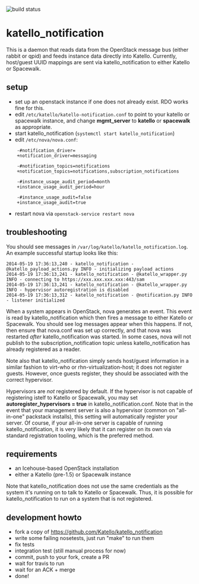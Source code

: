 ![build status](https://api.travis-ci.org/Katello/katello_notification.png?branch=master)

katello_notification
====================

This is a daemon that reads data from the OpenStack message bus (either rabbit
or qpid) and feeds instance data directly into Katello. Currently, host/guest
UUID mappings are sent via katello_notification to either Katello or Spacewalk.

setup
-----

 * set up an openstack instance if one does not already exist. RDO works fine for this.
 * edit `/etc/katello/katello-notification.conf` to point to your katello or
   spacewalk instance, and change **mgmt_server** to **katello** or **spacewalk** as
   appropriate.
 * start katello_notification (`systemctl start katello_notification`)
 * edit `/etc/nova/nova.conf`:
```
    -#notification_driver=
    +notification_driver=messaging

    -#notification_topics=notifications
    +notification_topics=notifications,subscription_notifications

    -#instance_usage_audit_period=month
    +instance_usage_audit_period=hour

    -#instance_usage_audit=false
    +instance_usage_audit=true
```

  * restart nova via `openstack-service restart nova`

troubleshooting
---------------

You should see messages in `/var/log/katello/katello_notification.log`. An
example successful startup looks like this:

    2014-05-19 17:36:13,240 - katello_notification - @katello_payload_actions.py INFO - initializing payload actions
    2014-05-19 17:36:13,241 - katello_notification - @katello_wrapper.py INFO - connecting to https://xxx.xxx.xxx.xxx:443/sam
    2014-05-19 17:36:13,241 - katello_notification - @katello_wrapper.py INFO - hypervisor autoregistration is disabled
    2014-05-19 17:36:13,312 - katello_notification - @notification.py INFO - listener initialized

When a system appears in OpenStack, nova generates an event. This event is read
by katello_notification which then fires a message to either Katello or
Spacewalk. You should see log messages appear when this happens. If not, then
ensure that nova.conf was set up correctly, and that nova was restarted _after_
katello_notification was started. In some cases, nova will not publish to the
subscription_notification topic unless katello_notification has already
registered as a reader.

Note also that katello_notification simply sends host/guest information in a
similar fashion to virt-who or rhn-virtualization-host; it does not register
guests. However, once guests register, they should be associated with the
correct hypervisor.

Hypervisors are _not_ registered by default. If the hypervisor is not capable
of registering istelf to Katello or Spacewalk, you may set
**autoregister_hypervisors = true** in katello_notification.conf. Note that in
the event that your management server is also a hypervisor (common on
"all-in-one" packstack installs), this setting will automatically register your
server.  Of course, if your all-in-one server is capable of running
katello_notification, it is very likely that it can register on its own via
standard registration tooling, which is the preferred method.


requirements
------------
 * an Icehouse-based OpenStack installation
 * either a Katello (pre-1.5) or Spacewalk instance

Note that katello_notification does not use the same credentials as the system
it's running on to talk to Katello or Spacewalk. Thus, it is possible for
katello_notification to run on a system that is not registered.


development howto
-----------------

 * fork a copy of https://github.com/Katello/katello_notification
 * write some failing nosetests, just run "make" to run them
 * fix tests
 * integration test (still manual process for now)
 * commit, push to your fork, create a PR
 * wait for travis to run
 * wait for an ACK + merge
 * done!
